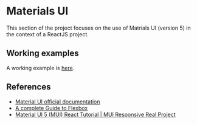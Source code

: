 # Materials UI

This section of the project focuses on the use of Matrials UI (version 5) in the context of a ReactJS project.

## Working examples

A working example is [here](../mui/).

## References

* [Material UI official documentation](https://react.dev/blog/2023/03/16/introducing-react-dev)
* [A complete Guide to Flexbox](https://css-tricks.com/snippets/css/a-guide-to-flexbox/)
* [Material UI 5 (MUI) React Tutorial | MUI Responsive Real Project](https://www.youtube.com/watch?v=fzxEECHnsvU)